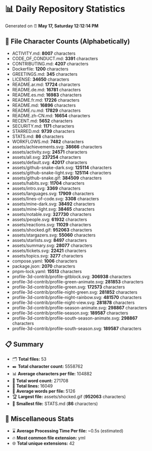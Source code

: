 # 📊 Daily Repository Statistics
Generated on ⏰ **May 17, Saturday 12:12:14 PM**

## 📂 File Character Counts (Alphabetically)
- ACTIVITY.md: **8007** characters
- CODE_OF_CONDUCT.md: **3391** characters
- CONTRIBUTING.md: **4207** characters
- Dockerfile: **1200** characters
- GREETINGS.md: **345** characters
- LICENSE: **34650** characters
- README.ar.md: **17724** characters
- README.de.md: **16781** characters
- README.es.md: **16983** characters
- README.fr.md: **17226** characters
- README.md: **16896** characters
- README.ru.md: **17829** characters
- README.zh-CN.md: **16654** characters
- RECENT.md: **5652** characters
- SECURITY.md: **1171** characters
- STARRED.md: **9739** characters
- STATS.md: **86** characters
- WORKFLOWS.md: **7482** characters
- assets/achievements.svg: **38666** characters
- assets/activity.svg: **24571** characters
- assets/all.svg: **237254** characters
- assets/default.svg: **42017** characters
- assets/github-snake-dark.svg: **125114** characters
- assets/github-snake-light.svg: **125114** characters
- assets/github-snake.gif: **384509** characters
- assets/habits.svg: **11704** characters
- assets/intro.svg: **3369** characters
- assets/languages.svg: **17909** characters
- assets/lines-of-code.svg: **3308** characters
- assets/mine-dark.svg: **38492** characters
- assets/mine-light.svg: **38465** characters
- assets/notable.svg: **327730** characters
- assets/people.svg: **61932** characters
- assets/reactions.svg: **11029** characters
- assets/shocked.gif: **952063** characters
- assets/stargazers.svg: **55060** characters
- assets/starlists.svg: **8497** characters
- assets/summary.svg: **28077** characters
- assets/tickets.svg: **22421** characters
- assets/topics.svg: **3277** characters
- compose.yaml: **1006** characters
- package.json: **2070** characters
- pnpm-lock.yaml: **15513** characters
- profile-3d-contrib/profile-gitblock.svg: **306938** characters
- profile-3d-contrib/profile-green-animate.svg: **281853** characters
- profile-3d-contrib/profile-green.svg: **172573** characters
- profile-3d-contrib/profile-night-green.svg: **281852** characters
- profile-3d-contrib/profile-night-rainbow.svg: **481570** characters
- profile-3d-contrib/profile-night-view.svg: **281878** characters
- profile-3d-contrib/profile-season-animate.svg: **298867** characters
- profile-3d-contrib/profile-season.svg: **189587** characters
- profile-3d-contrib/profile-south-season-animate.svg: **298867** characters
- profile-3d-contrib/profile-south-season.svg: **189587** characters

## 📋 Summary
- 🗂️ **Total files:** 53
- ✒️ **Total character count:** 5558762
- 📊 **Average characters per file:** 104882
- 📝 **Total word count:** 271708
- 🧾 **Total lines:** 16049
- 📐 **Average words per file:** 5126
- 🏆 **Largest file:** assets/shocked.gif (**952063** characters)
- 🥉 **Smallest file:** STATS.md (**86** characters)

## 🌟 Miscellaneous Stats
- ⌛ **Average Processing Time Per file:** ~0.5s (estimated)
- 🔥 **Most common file extension:** yml
- 🌐 **Total unique extensions:** 42
